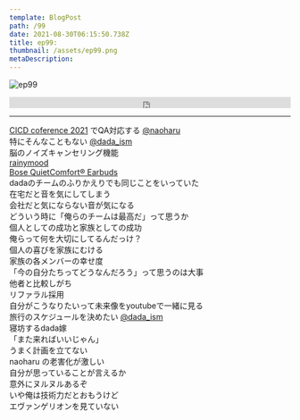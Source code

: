 ```yaml
---
template: BlogPost
path: /99
date: 2021-08-30T06:15:50.738Z
title: ep99:
thumbnail: /assets/ep99.png
metaDescription:
---
```

![ep99](/assets/ep99.png)

<iframe width="100%" height="20" scrolling="no" frameborder="no" allow="autoplay" src="https://w.soundcloud.com/player/?url=https%3A//api.soundcloud.com/tracks/1111973497%3Fsecret_token%3Ds-57THkLYGVbq&color=%23ff5500&inverse=false&auto_play=false&show_user=true"></iframe>

***

[CICD coference 2021](https://event.cloudnativedays.jp/cicd2021) でQA対応する [@naoharu](https://twitter.com/naoharu)   
特にそんなこともない [@dada_ism](https://twitter.com/dada_ism)  
脳のノイズキャンセリング機能  
[rainymood](https://rainymood.com/)  
[Bose QuietComfort® Earbuds](https://www.bose.co.jp/ja_jp/products/headphones/earbuds/quietcomfort-earbuds.html#v=qc_earbuds_black)  
dadaのチームのふりかえりでも同じことをいっていた  
在宅だと音を気にしてしまう  
会社だと気にならない音が気になる  
どういう時に「俺らのチームは最高だ」って思うか  
個人としての成功と家族としての成功  
俺らって何を大切にしてるんだっけ？  
個人の喜びを家族にむける  
家族の各メンバーの幸せ度  
「今の自分たちってどうなんだろう」って思うのは大事  
他者と比較しがち  
リファラル採用  
自分がこうなりたいって未来像をyoutubeで一緒に見る  
旅行のスケジュールを決めたい  [@dada_ism](https://twitter.com/dada_ism)    
寝坊するdada嫁  
「また来ればいいじゃん」  
うまく計画を立てない  
naoharu の老害化が激しい  
自分が思っていることが言えるか  
意外にヌルヌルあるぞ  
いや俺は技術力だとおもうけど  
エヴァンゲリオンを見ていない  



